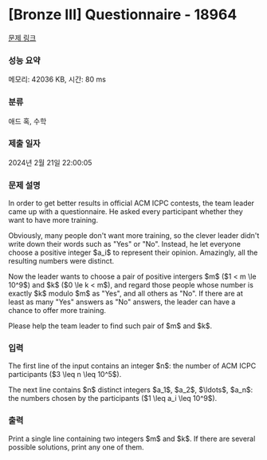 # [Bronze III] Questionnaire - 18964 

[문제 링크](https://www.acmicpc.net/problem/18964) 

### 성능 요약

메모리: 42036 KB, 시간: 80 ms

### 분류

애드 혹, 수학

### 제출 일자

2024년 2월 21일 22:00:05

### 문제 설명

<p>In order to get better results in official ACM ICPC contests, the team leader came up with a questionnaire. He asked every participant whether they want to have more training.</p>

<p>Obviously, many people don't want more training, so the clever leader didn't write down their words such as "Yes" or "No". Instead, he let everyone choose a positive integer $a_i$ to represent their opinion. Amazingly, all the resulting numbers were distinct.</p>

<p>Now the leader wants to choose a pair of positive intergers $m$ ($1 < m \le 10^9$) and $k$ ($0 \le k < m$), and regard those people whose number is exactly $k$ modulo $m$ as "Yes",  and all others as "No". If there are at least as many "Yes" answers as "No" answers, the leader can have a chance to offer more training.</p>

<p>Please help the team leader to find such pair of $m$ and $k$.</p>

### 입력 

 <p>The first line of the input contains an integer $n$: the number of ACM ICPC participants ($3 \leq n \leq 10^5$).</p>

<p>The next line contains $n$ distinct integers $a_1$, $a_2$, $\ldots$, $a_n$: the numbers chosen by the participants ($1 \leq a_i \leq 10^9$).</p>

### 출력 

 <p>Print a single line containing two integers $m$ and $k$. If there are several possible solutions, print any one of them.</p>

